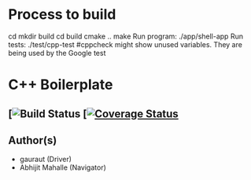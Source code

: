# Process to build
cd <path to repository>
mkdir build
cd build
cmake ..
make
Run program: ./app/shell-app
Run tests: ./test/cpp-test
#cppcheck might show unused variables. They are being used by the Google test

  # C++ Boilerplate
[![Build Status](https://app.travis-ci.com/gauraut/Week_5_PID.svg?branch=master)
[[![Coverage Status](https://coveralls.io/repos/github/gauraut/cpp-boilerplate/badge.svg?branch=master)](https://coveralls.io/github/gauraut/cpp-boilerplate?branch=master)
---
## Author(s)
- gauraut (Driver)
- Abhijit Mahalle (Navigator)
